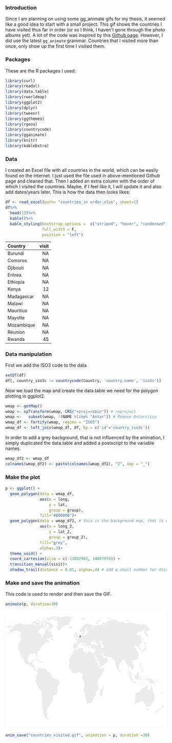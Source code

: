### Introduction
Since I am planning on using some gg_animate gifs for my thesis, it seemed like a good idea to start with a small project. This gif shows the countries I have visited thus far in order (or so I think, I haven't gone through the photo albums yet). A lot of the code was inspired by this [Github page](https://gist.github.com/rafapereirabr/0d68f7ccfc3af1680c4c8353cf9ab345#file-life_expect_world_map_gif-md). However, I did use the latest `gg_animate` grammar. Countries that I visited more than once, only show up the first time I visited them.

### Packages

These are the R packages I used:

```r
library(curl)
library(readxl)
library(data.table)
library(rworldmap)
library(ggplot2)
library(dplyr)
library(tweenr)
library(ggthemes)
library(rgeos)
library(countrycode)
library(gganimate)
library(knitr)
library(kableExtra)
```


### Data
I created an Excel file with all countries in the world, which can be easily found on the internet. I just used the file used in above-mentioned Github page and cleaned that. Then I added an extra column with the order of which I visited the countries. Maybe, if I feel like it, I will update it and also add dates/years later. This is how the data then looks likes:


```r
df <- read_excel(path= "countries_in order.xlsx", sheet=1)
df%>%
  head(13)%>%
  kable()%>%
  kable_styling(bootstrap_options =  c("striped", "hover", "condensed", "responsive"),
                full_width = F,
                position = "left")
```

<table class="table table-striped table-hover table-condensed table-responsive" style="width: auto !important; ">
 <thead>
  <tr>
   <th style="text-align:left;"> Country </th>
   <th style="text-align:right;"> visit </th>
  </tr>
 </thead>
<tbody>
  <tr>
   <td style="text-align:left;"> Burundi </td>
   <td style="text-align:right;"> NA </td>
  </tr>
  <tr>
   <td style="text-align:left;"> Comoros </td>
   <td style="text-align:right;"> NA </td>
  </tr>
  <tr>
   <td style="text-align:left;"> Djibouti </td>
   <td style="text-align:right;"> NA </td>
  </tr>
  <tr>
   <td style="text-align:left;"> Eritrea </td>
   <td style="text-align:right;"> NA </td>
  </tr>
  <tr>
   <td style="text-align:left;"> Ethiopia </td>
   <td style="text-align:right;"> NA </td>
  </tr>
  <tr>
   <td style="text-align:left;"> Kenya </td>
   <td style="text-align:right;"> 12 </td>
  </tr>
  <tr>
   <td style="text-align:left;"> Madagascar </td>
   <td style="text-align:right;"> NA </td>
  </tr>
  <tr>
   <td style="text-align:left;"> Malawi </td>
   <td style="text-align:right;"> NA </td>
  </tr>
  <tr>
   <td style="text-align:left;"> Mauritius </td>
   <td style="text-align:right;"> NA </td>
  </tr>
  <tr>
   <td style="text-align:left;"> Mayotte </td>
   <td style="text-align:right;"> NA </td>
  </tr>
  <tr>
   <td style="text-align:left;"> Mozambique </td>
   <td style="text-align:right;"> NA </td>
  </tr>
  <tr>
   <td style="text-align:left;"> Réunion </td>
   <td style="text-align:right;"> NA </td>
  </tr>
  <tr>
   <td style="text-align:left;"> Rwanda </td>
   <td style="text-align:right;"> 45 </td>
  </tr>
</tbody>
</table>

### Data manipulation

First we add the ISO3 code to the data

```r
setDT(df)
df[, country_iso3c := countrycode(Country, 'country.name', 'iso3c')]
```

Now we load the map and create the data.table we need for the polygon plotting in ggplot2.

```r
wmap <- getMap()
wmap <- spTransform(wmap, CRS("+proj=robin")) # reproject
wmap <-   subset(wmap, !(NAME %like% "Antar")) # Remove Antarctica
wmap_df <- fortify(wmap, region = "ISO3")
wmap_df <- left_join(wmap_df, df, by = c('id'='country_iso3c'))
```

In order to add a grey background, that is not influenced by the animation, I simply duplicated the data.table and added a postscript to the variable names.

```r
wmap_df2 <- wmap_df
colnames(wmap_df2) <- paste(colnames(wmap_df2), "2", sep = "_")
```


### Make the plot

```r
p <- ggplot() +
  geom_polygon(data = wmap_df, 
               aes(x = long,
                   y = lat,
                   group = group),
               fill="#800000")+
  geom_polygon(data = wmap_df2, # this is the background map, that is not influenced by the animated part of the gif
               aes(x = long_2,
                   y = lat_2,
                   group = group_2),
               fill="grey",
               alpha=.3)+
  theme_void() +
  coord_cartesian(xlim = c(-11807982, 14807978)) +
  transition_manual(visit)+
  shadow_trail(distance = 0.01, alpha=.4) # add a small number for distance, to make all visited countries show.
```

### Make and save the animation

This code is used to render and then save the GIF.

```r
animate(p, duration=30)
```

![](visited_countries_files/figure-html/unnamed-chunk-7-1.gif)<!-- -->

```r
anim_save("countries_visited.gif", animation = p, duration =30)
```


